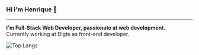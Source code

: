 ### Hi i'm Henrique 👋
------

**I'm Full-Stack Web Developer, passionate at web development.** <br />
Currently working at Digte as front-end developer.

![Top Langs](https://github-readme-stats.vercel.app/api/top-langs/?username=codehiga&hide=html&layout=compact&theme=dark)



<!--
**codehiga/codehiga** is a ✨ _special_ ✨ repository because its `README.md` (this file) appears on your GitHub profile.

Here are some ideas to get you started:

- 🔭 I’m currently working on ...
- 🌱 I’m currently learning ...
- 👯 I’m looking to collaborate on ...
- 🤔 I’m looking for help with ...
- 💬 Ask me about ...
- 📫 How to reach me: ...
- 😄 Pronouns: ...
- ⚡ Fun fact: ...
-->
